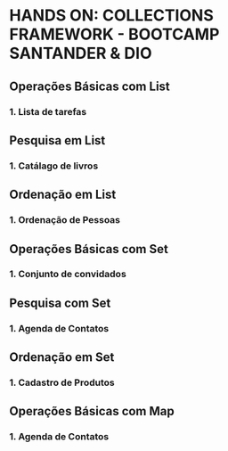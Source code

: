 # HANDS ON: COLLECTIONS FRAMEWORK - BOOTCAMP SANTANDER & DIO

## Operações Básicas com List

### 1. Lista de tarefas

## Pesquisa em List

### 1. Catálago de livros

## Ordenação em List

### 1. Ordenação de Pessoas

## Operações Básicas com Set

### 1. Conjunto de convidados

## Pesquisa com Set

### 1. Agenda de Contatos

## Ordenação em Set

### 1. Cadastro de Produtos

## Operações Básicas com Map

### 1. Agenda de Contatos
